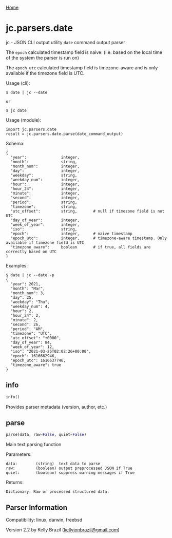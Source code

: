 [Home](https://kellyjonbrazil.github.io/jc/)

# jc.parsers.date
jc - JSON CLI output utility `date` command output parser

The `epoch` calculated timestamp field is naive. (i.e. based on the local time of the system the parser is run on)

The `epoch_utc` calculated timestamp field is timezone-aware and is only available if the timezone field is UTC.

Usage (cli):

    $ date | jc --date

    or

    $ jc date

Usage (module):

    import jc.parsers.date
    result = jc.parsers.date.parse(date_command_output)

Schema:

    {
      "year":               integer,
      "month":              string,
      "month_num":          integer,
      "day":                integer,
      "weekday":            string,
      "weekday_num":        integer,
      "hour":               integer,
      "hour_24":            integer,
      "minute":             integer,
      "second":             integer,
      "period":             string,
      "timezone":           string,
      "utc_offset":         string,       # null if timezone field is not UTC
      "day_of_year":        integer,
      "week_of_year":       integer,
      "iso":                string,
      "epoch":              integer,      # naive timestamp
      "epoch_utc":          integer,      # timezone-aware timestamp. Only available if timezone field is UTC
      "timezone_aware":     boolean       # if true, all fields are correctly based on UTC
    }

Examples:

    $ date | jc --date -p
    {
      "year": 2021,
      "month": "Mar",
      "month_num": 3,
      "day": 25,
      "weekday": "Thu",
      "weekday_num": 4,
      "hour": 2,
      "hour_24": 2,
      "minute": 2,
      "second": 26,
      "period": "AM",
      "timezone": "UTC",
      "utc_offset": "+0000",
      "day_of_year": 84,
      "week_of_year": 12,
      "iso": "2021-03-25T02:02:26+00:00",
      "epoch": 1616662946,
      "epoch_utc": 1616637746,
      "timezone_aware": true
    }


## info
```python
info()
```
Provides parser metadata (version, author, etc.)

## parse
```python
parse(data, raw=False, quiet=False)
```

Main text parsing function

Parameters:

    data:        (string)  text data to parse
    raw:         (boolean) output preprocessed JSON if True
    quiet:       (boolean) suppress warning messages if True

Returns:

    Dictionary. Raw or processed structured data.

## Parser Information
Compatibility:  linux, darwin, freebsd

Version 2.2 by Kelly Brazil (kellyjonbrazil@gmail.com)
